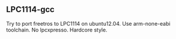 LPC1114-gcc
-----------

Try to port freetros to LPC1114 on ubuntu12.04.
Use arm-none-eabi toolchain. 
No lpcxpresso. Hardcore style.
